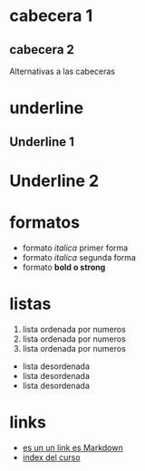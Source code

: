 # cabecera 1

## cabecera 2

Alternativas a las cabeceras


# underline 
Underline 1
------

Underline 2
====== 

# formatos
- formato *italica* primer forma
- formato _italica_ segunda forma
- formato **bold o strong** 

# listas

1. lista ordenada por numeros
1. lista ordenada por numeros
1. lista ordenada por numeros

- lista desordenada
- lista desordenada
- lista desordenada

# links 

- [es un un link es Markdown](http://www.google.com)
- [index del curso](index.html)